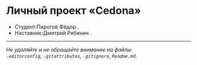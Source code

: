 # Личный проект «Cedona»

* Студент:Пирогов Фёдор .
* Наставник:Дмитрий Рябинин .

---

_Не удаляйте и не обращайте внимание на файлы:_<br>
_`.editorconfig`, `.gitattributes`, `.gitignore`, `Readme.md`._


